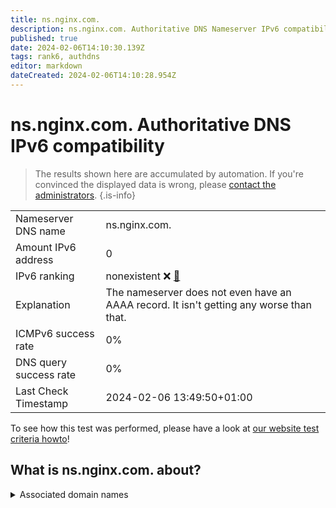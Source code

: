 ```yaml
---
title: ns.nginx.com.
description: ns.nginx.com. Authoritative DNS Nameserver IPv6 compatibility
published: true
date: 2024-02-06T14:10:30.139Z
tags: rank6, authdns
editor: markdown
dateCreated: 2024-02-06T14:10:28.954Z
---
```


# ns.nginx.com. Authoritative DNS IPv6 compatibility

> The results shown here are accumulated by automation. If you're convinced the displayed data is wrong, please [contact the administrators](/howto/chat). 
{.is-info}




|   |   |
| - | - |
| Nameserver DNS name | ns.nginx.com.
| Amount IPv6 address | 0
| IPv6 ranking | nonexistent :x: [🔗](/howto/ranking) |
| Explanation | The nameserver does not even have an AAAA record. It isn't getting any worse than that. |
| ICMPv6 success rate | 0%|
| DNS query success rate | 0% |
| Last Check Timestamp | 2024-02-06 13:49:50+01:00 |

To see how this test was performed, please have a look at [our website test criteria howto](/howto/testcriteria/authdns)!


## What is ns.nginx.com. about?






<details>
<summary>Associated domain names</summary>

www.nginx.com

</details>
